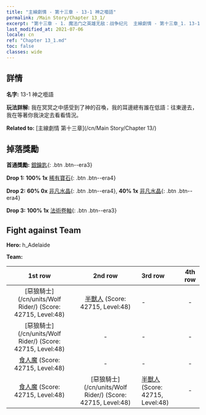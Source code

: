 ```yaml
---
title: "主線劇情 - 第十三章 - 13-1 神之囈語"
permalink: /Main Story/Chapter 13_1/
excerpt: "第十三章 - 1. 魔法门之英雄无敌：战争纪元  主線劇情 - 第十三章_1. 13-1 神之囈語"
last_modified_at: 2021-07-06
locale: cn
ref: "Chapter 13_1.md"
toc: false
classes: wide
---
```


## 詳情

 **名字:** 13-1 神之囈語

 **玩法詳解:** 我在冥冥之中感受到了神的召喚，我的耳邊總有誰在低語：往東邊去，我在等著你我決定去看看情況。

 **Related to:** [主線劇情 第十三章](/cn/Main Story/Chapter 13/)

## 掉落獎勵

 **首通獎勵:** [銀鑰匙](/cn/Items/con_693/){: .btn .btn--era3}

 **Drop 1:** **100% 1x** [稀有寶石](/cn/Items/mat_44/){: .btn .btn--era4}

 **Drop 2:** **60% 0x** [非凡水晶](/cn/Items/mat_38/){: .btn .btn--era4}, **40% 1x** [非凡水晶](/cn/Items/mat_38/){: .btn .btn--era4}

 **Drop 3:** **100% 1x** [法術卷軸](/cn/Items/con_694/){: .btn .btn--era3}


## Fight against Team
 **Hero:** h_Adelaide

 **Team:**


  | 1st row | 2nd row | 3rd row | 4th row |
  |:----:|:----:|:----|:----:|
  | [惡狼騎士](/cn/units/Wolf Rider/) (Score: 42715, Level:48)  | [半獸人](/cn/units/Orc/) (Score: 42715, Level:48)  | - | - |
  | [惡狼騎士](/cn/units/Wolf Rider/) (Score: 42715, Level:48)  | - | - | - |
  | [食人魔](/cn/units/Ogre/) (Score: 42715, Level:48)  | - | - | - |
  | [食人魔](/cn/units/Ogre/) (Score: 42715, Level:48)  | [惡狼騎士](/cn/units/Wolf Rider/) (Score: 42715, Level:48)  | [半獸人](/cn/units/Orc/) (Score: 42715, Level:48)  | - |



